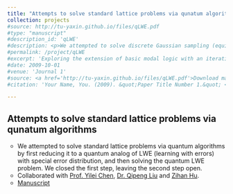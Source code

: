 ```yaml
---
title: "Attempts to solve standard lattice problems via qunatum algorithms"
collection: projects
#source: http://tu-yaxin.github.io/files/qLWE.pdf
#type: "manuscript"
#description_id: 'qLWE'
#description: <p>We attempted to solve discrete Gaussian sampling (equivalent to standard lattice problems) by first reducing it to a quantum analog of LWE (learning with errors) with special error distribution, and then solving the quantum LWE problem. We closed the first step, leaving the second step open. </p>
#permalink: /project/qLWE
#excerpt: 'Exploring the extension of basic modal logic with an iterative substitution operator. '
#date: 2009-10-01
#venue: 'Journal 1'
#source: <a href='http://tu-yaxin.github.io/files/qLWE.pdf'>Download manuscript here</a>
#citation: 'Your Name, You. (2009). &quot;Paper Title Number 1.&quot; <i>Journal 1</i>. 1(1).'

---
```

<h2>Attempts to solve standard lattice problems via qunatum algorithms</h2>
<ul type="circle">
<li>We attempted to solve standard lattice problems via quantum algorithms by first reducing it to a quantum analog of LWE (learning with errors) with special error distribution, and then solving the quantum LWE problem. We closed the first step, leaving the second step open. </li>
<li>Collaborated with <a href='http://www.chenyilei.net/'>Prof. Yilei Chen</a>, <a href='https://sites.google.com/view/qipengliu'>Dr. Qipeng Liu</a> and <a href='https://zihanhu.cn/'>Zihan Hu</a>. </li>
<li><a href="http://tu-yaxin.github.io/files/qLWE.pdf">Manuscript</a></li>
</ul>

